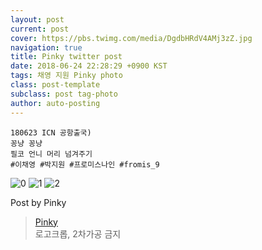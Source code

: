 ```yaml
---
layout: post
current: post
cover: https://pbs.twimg.com/media/DgdbHRdV4AMj3zZ.jpg
navigation: true
title: Pinky twitter post
date: 2018-06-24 22:28:29 +0900 KST
tags: 채영 지원 Pinky photo
class: post-template
subclass: post tag-photo
author: auto-posting
---
```


```  
180623 ICN 공항출국)  
꽁냥 꽁냥   
필코 언니 머리 넘겨주기   
#이채영 #박지원 #프로미스나인 #fromis_9  

```

![0](https://pbs.twimg.com/media/DgdbGdwU8AEYSBt.jpg)
![1](https://pbs.twimg.com/media/DgdbG22U8AAwx0S.jpg)
![2](https://pbs.twimg.com/media/DgdbHRdV4AMj3zZ.jpg)


Post by Pinky

> [Pinky](https://twitter.com/pinkypic7)  
  로고크롭, 2차가공 금지